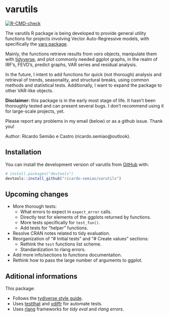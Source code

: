 
<!-- README.md is generated from README.Rmd. Please edit that file -->

# varutils

<!-- badges: start -->

[![R-CMD-check](https://github.com/ricardo-semiao/varutils/actions/workflows/R-CMD-check.yaml/badge.svg)](https://github.com/ricardo-semiao/varutils/actions/workflows/R-CMD-check.yaml)
<!-- badges: end -->

The varutils R package is being developed to provide general utility
functions for projects involving Vector Auto-Regressive models, with
specifically the [vars
package](https://cran.r-project.org/web/packages/vars/index.html).

Mainly, the functions retrieve results from *vars* objects, manipulate
them with [tidyverse](https://www.tidyverse.org/), and plot commonly
needed ggplot graphs, in the realm of IRF’s, FEVD’s, predict graphs, VAR
series and residual analysis.

In the future, I intent to add functions for quick (not thorough)
analysis and retrieval of trends, seasonality, and structural breaks,
using common methods and statistical tests. Additionally, I want to
expand the package to other VAR-like objects.

**Disclaimer:** this package is in the early most stage of life. It
hasn’t been thoroughly tested and can present several bugs. I don’t
recommend using it for large-scale projects, yet.

Please report any problems in my email (below) or as a github issue.
Thank you!

Author: Ricardo Semião e Castro (ricardo.semiao@outlook).

## Installation

You can install the development version of varutils from
[GitHub](https://github.com/) with:

``` r
# install.packages("devtools")
devtools::install_github("ricardo-semiao/varutils")
```

## Upcoming changes

- More thorough tests:
  - What errors to expect in `expect_error` calls.
  - Directly test for elements of the ggplots returned by functions.
  - More tests specifically for `test_fun()`.
  - Add tests for “helper” functions.
- Resolve CRAN notes related to tidy evaluation.
- Reorganization of “\# Initial tests” and “\# Create values” sections:
  - Rethink the `test` functions list scheme.
  - Standardization to rlang errors.
- Add more info/sections to functions documentation.
- Rethink how to pass the large number of arguments to ggplot.

## Aditional informations

This package:

- Follows the [tydiverse style guide](https://style.tidyverse.org/).
- Uses [testthat](https://testthat.r-lib.org/) and
  [vdiffr](https://vdiffr.r-lib.org/) for automate tests.
- Uses [rlang](https://rlang.r-lib.org/) frameworks for *tidy eval* and
  *rlang errors*.
